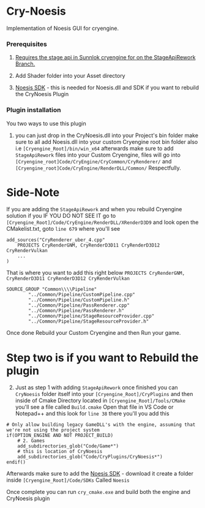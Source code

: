 # Cry-Noesis


Implementation of Noesis GUI for cryengine.


### Prerequisites

1. [Requires the stage api in Sunnlok cryengine for on the StageApiRework Branch.](https://github.com/sunnlok/CRYENGINE/tree/StageApiRework)

2. Add Shader folder into your Asset directory

3. [Noesis SDK](https://www.noesisengine.com/developers/downloads.php) - this is needed for Noesis.dll and SDK if you want to rebuild the CryNoesis Plugin

### Plugin installation

You two ways to use this plugin

1. you can just drop in the CryNoesis.dll into your Project's bin folder make sure to all add Noesis.dll into your 
custom Cryengine root bin folder also i.e `[Cryengine_Root]/bin/win_x64` afterwards make sure to add `StageApiRework` files into your Custom Cryengine, files will go into `[Cryengine_root]Code/CryEngine/CryCommon/CryRenderer/` and `[Cryengine_root]Code/CryEngine/RenderDLL/Common/` Respectfully.

# Side-Note 
If you are adding the `StageApiRework` and when you rebuild Cryengine solution if you IF YOU DO NOT SEE IT go to `[Cryengine_Root]/Code/CryEngine/RenderDLL/XRenderD3D9` and look open the CMakelist.txt, goto `line 679` where you'll see 
```
add_sources("CryRenderer_uber_4.cpp"
	PROJECTS CryRenderGNM, CryRenderD3D11 CryRenderD3D12 CryRenderVulkan
	... 
)
```
That is where you want to add this right below `PROJECTS CryRenderGNM, CryRenderD3D11 CryRenderD3D12 CryRenderVulkan`

```
SOURCE_GROUP "Common\\\\Pipeline"
		"../Common/Pipeline/CustomPipeline.cpp"
		"../Common/Pipeline/CustomPipeline.h"
		"../Common/Pipeline/PassRenderer.cpp"
		"../Common/Pipeline/PassRenderer.h"
		"../Common/Pipeline/StageResourceProvider.cpp"
		"../Common/Pipeline/StageResourceProvider.h"

```


Once done Rebuild your Custom Cryengine and then Run your game.

# Step two is if you want to Rebuild the plugin #

2. Just as step 1 with adding `StageApiRework` once finished you can `CryNoesis` folder itself into your `[Cryengine_Root]/CryPlugins` and then inside of Cmake Directory located in `[Cryengine_Root]/Tools/CMake` you'll see 
a file called `Build.cmake` Open that file in VS Code or Notepad++ and this look for `line 38` there you'll you add this 

```
# Only allow building legacy GameDLL's with the engine, assuming that we're not using the project system
if(OPTION_ENGINE AND NOT PROJECT_BUILD)
	# 2. Games
	add_subdirectories_glob("Code/Game*")
    # this is location of CryNoesis
	add_subdirectories_glob("Code/CryPlugins/CryNoesis*") 
endif()

```

Afterwards make sure to add the [Noesis SDK](https://www.noesisengine.com/developers/downloads.php) - download it
create a folder inside `[Cryengine_Root]/Code/SDKs` Called `Noesis` 

Once complete you can run `cry_cmake.exe` and build both the engine and CryNoesis plugin